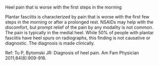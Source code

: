 Heel pain that is worse with the first steps in the morning

Plantar fasciitis is characterized by pain that is worse with the first few steps in the morning or after a
prolonged rest. NSAIDs may help with the discomfort, but prompt relief of the pain by any modality is not common. The pain is typically in the medial heel. While 50% of people with plantar fasciitis have heel spurs on radiographs, this finding is not causative or diagnostic. The diagnosis is made clinically.

Ref: Tu P, Bytomski JR: Diagnosis of heel pain. Am Fam Physician 2011;84(8):909-916.